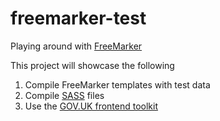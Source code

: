 # freemarker-test
Playing around with [FreeMarker](http://freemarker.org/)

This project will showcase the following

1. Compile FreeMarker templates with test data
2. Compile [SASS](http://sass-lang.com/) files
3. Use the [GOV.UK frontend toolkit](http://github.com/alphagov/govuk_frontend_toolkit)
